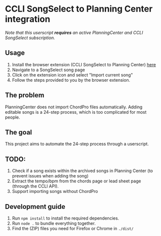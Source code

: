 # CCLI SongSelect to Planning Center integration

*Note that this userscript **requires** an active PlanningCenter and CCLI SongSelect subscription.*

## Usage

1. Install the browser extension (CCLI SongSelect to Planning Center) [here](https://addons.mozilla.org/en-US/firefox/)
2. Navigate to a SongSelect song page
3. Click on the extension icon and select "Import current song"
4. Follow the steps provided to you by the browser extension.

## The problem

PlanningCenter does not import ChordPro files automatically. Adding editable songs is a 24-step process, which is too complicated for most people.

## The goal

This project aims to automate the 24-step process through a userscript.

## TODO:

1. Check if a song exists within the archived songs in Planning Center (to prevent issues when adding the song)
2. Extract the tempo/bpm from the chords page or lead sheet page (through the CCLI API).
3. Support importing songs without ChordPro

## Development guide

1. Run `npm install` to install the required dependencies.
2. Run `node .` to bundle everything together.
3. Find the (ZIP) files you need for Firefox or Chrome in `./dist/`
